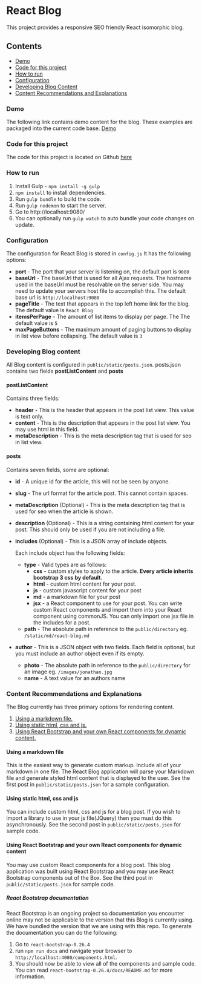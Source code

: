 # React Blog

This project provides a responsive SEO friendly React isomorphic blog.

## Contents
- [Demo](#demo)
- [Code for this project](#code-for-this-project)
- [How to run](#how-to-run)
- [Configuration](#configuration)
- [Developing Blog Content](#developing-blog-content)
- [Content Recommendations and Explanations](#content-recommendations-and-explanations)

### Demo
The following link contains demo content for the blog. These examples are packaged into the current code base. [Demo](http://reactblog-jrossi.rhcloud.com/) 

### Code for this project
The code for this project is located on Github [here](https://github.com/jrossi227/react-blog)

### How to run 

1. Install Gulp - `npm install -g gulp`
2. `npm install` to install dependencies.
3. Run `gulp bundle` to build the code.
4. Run `gulp nodemon` to start the server.
5. Go to http://localhost:9080/
6. You can optionally run `gulp watch` to auto bundle your code changes on update.

### Configuration

The configuration for React Blog is stored in `config.js`
It has the following options:

- **port** - The port that your server is listening on, the default port is `9080`
- **baseUrl** - The baseUrl that is used for all Ajax requests. The hostname used in the baseUrl must be resolvable on the server side. You may need to update your servers host file to accomplish this. The default base url is `http://localhost:9080`
- **pageTitle** - The text that appears in the top left home link for the blog. The default value is `React Blog`
- **itemsPerPage** - The amount of list items to display per page. The The default value is `5`
- **maxPageButtons** - The maximum amount of paging buttons to display in list view before collapsing. The default value is `3`

### Developing Blog content

All Blog content is configured in `public/static/posts.json`. posts.json contains two fields **postListContent** and **posts**

#### postListContent
Contains three fields: 

- **header** - This is the header that appears in the post list view. This value is text only.
- **content** - This is the description that appears in the post list view. You may use html in this field.
- **metaDescription** - This is the meta description tag that is used for seo in list view. 

#### posts
Contains seven fields, some are optional: 

- **id** - A unique id for the article, this will not be seen by anyone.
- **slug** - The url format for the article post. This cannot contain spaces.
- **metaDescription** (Optional) - This is the meta description tag that is used for seo when the article is shown.
- **description** (Optional) - This is a string containing html content for your post. This should only be used if you are not including a file.
- **includes** (Optional) - This is a JSON array of include objects. 

    Each include object has the following fields:
    
    - **type** - Valid types are as follows:
        - **css** - custom styles to apply to the article. **Every article inherits bootstrap 3 css by default**.
        - **html** - custom html content for your post. 
        - **js** - custom javascript content for your post 
        - **md** - a markdown file for your post
        - **jsx** - a React component to use for your post. You can write custom React components and import them into your React component using commonJS. You can only import one jsx file in the includes for a post.
    - **path** - The absolute path in reference to the `public/directory` eg. `/static/md/react-blog.md` 
    
- **author** - This is a JSON object with two fields. Each field is optional, but you must include an author object even if its empty.
    - **photo** - The absolute path in reference to the `public/directory` for an image eg. `/images/jonathan.jpg` 
    - **name** - A text value for an authors name

### Content Recommendations and Explanations 

The Blog currently has three primary options for rendering content.

1. [Using a markdown file.](#using-a-markdown-file)
2. [Using static html, css and js.](#using-static-html,-css-and-js)
3. [Using React Bootstrap and your own React components for dynamic content.](#using-react-bootstrap-and-your-own-react-components-for-dynamic-content)

#### Using a markdown file
This is the easiest way to generate custom markup. Include all of your markdown in one file. The React Blog application will parse your Markdown file and generate styled html content that is displayed to the user. See the first post in `public/static/posts.json` for a sample configuration.

#### Using static html, css and js
You can include custom html, css and js for a blog post. If you wish to import a library to use in your js file(JQuery) then you must do this asynchronously. See the second post in `public/static/posts.json` for sample code.

#### Using React Bootstrap and your own React components for dynamic content
You may use custom React components for a blog post. This blog application was built using React Bootstrap and you may use React Bootstrap components out of the Box. See the third post in `public/static/posts.json` for sample code.

##### React Bootstrap documentation
React Bootstrap is an ongoing project so documentation you encounter online may not be applicable to the version that this Blog is currently using. We have bundled the version that we are using with this repo. To generate the documentation you can do the following:

1. Go to `react-bootstrap-0.26.4`
2. run `npm run docs` and navigate your browser to `http://localhost:4000/components.html`.
3. You should now be able to view all of the components and sample code. You can read `react-bootstrap-0.26.4/docs/README.md` for more information.